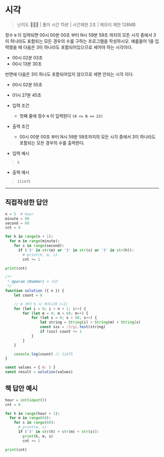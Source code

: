# 시각

> 난이도 🧡🤍🤍 | 풀이 시간 15분 | 시간제한 2초 | 메모리 제한 128MB

정수 `N` 이 입력되면 00시 00분 00초 부터 N시 59분 59초 까지의 모든 시각 중에서 3이 하나라도 포함되는 모든 경우의 수를 구하는 프로그램을 작성하시오. 예를들어 1을 입력했을 때 다음은 3이 하나라도 포함되어있으므로 세어야 하는 시각이다.

* 00시 02분 03초
* 00시 13분 30초

반면에 다음은 3이 하나도 포함되어있지 않으므로 세면 안되는 시각 이다.

* 00시 02분 55초
* 01시 27분 45초

* 입력 조건
  * 첫째 줄에 정수 `N` 이 입력된다 `(0 <= N <= 23)`
* 출력 조건
  * 00시 00분 00초 부터 N시 59분 59초까지의 모든 시각 중에서 3이 하나라도 포함되는 모든 경우의 수를 출력한다.
* 입력 예시
> ```
> 5
> ```
* 출력 예시
> 
> ```
> 111475
> ```

-----

## 직접작성한 답안

``` python
n = 5  # hour
minute = 60
second = 60
cnt = 0

for h in range(n + 1):
  for m in range(minute):
    for s in range(second):
      if ('3' in str(m) or '3' in str(s) or '3' in str(h)):
        # print(h, m, s)
        cnt += 1

print(cnt)
```

``` js
/**
 * @param {Number} n 시간
 */
function solution ({ n }) {
	let count = 0

	// 0 부터 5 시 까지니까 (+1)
	for (let i = 0; i < n + 1; i++) {
		for (let m = 0; m < 60; m++) {
			for (let s = 0; s < 60; s++) {
				let string = String(i) + String(m) + String(s)
				const sss = /3/gi.test(string)
				if (sss) count += 1
			}
		}
	}

	console.log(count) // 11475
}

const values = { n: 5 }
const result = solution(values)
```

## 책 답안 예시

``` python
hour = int(input())
cnt = 0

for h in range(hour + 1):
  for m in range(60):
    for s in range(60):
      # print(m, s)
      if ('3' in str(h) + str(m) + str(s)):
        print(h, m, s)
        cnt += 1

print(cnt)
```